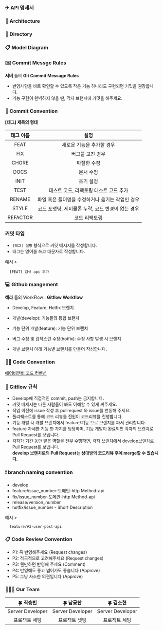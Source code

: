 ### ✈ API 명세서

### 📑 Architecture

### 📖 Directory

### 📋 Model Diagram


### ✉️ Commit Messge Rules

**서버** 들의 **Git Commit Message Rules**

- 반영사항을 바로 확인할 수 있도록 작은 기능 하나라도 구현되면 커밋을 권장합니다.
- 기능 구현이 완벽하지 않을 땐, 각자 브랜치에 커밋을 해주세요.

### 📌 Commit Convention

**[태그] 제목의 형태**

| 태그 이름 |                       설명                        |
| :-------: | :-----------------------------------------------: |
|   FEAT    |             새로운 기능을 추가할 경우             |
|    FIX    |                 버그를 고친 경우                  |
|   CHORE   |                    짜잘한 수정                    |
|   DOCS    |                     문서 수정                     |
|   INIT    |                     초기 설정                     |
|   TEST    |      테스트 코드, 리펙토링 테스트 코드 추가       |
|  RENAME   | 파일 혹은 폴더명을 수정하거나 옮기는 작업인 경우  |
|   STYLE   | 코드 포맷팅, 세미콜론 누락, 코드 변경이 없는 경우 |
| REFACTOR  |                   코드 리팩토링                   |

### **커밋 타입**

- `[태그] 설명` 형식으로 커밋 메시지를 작성합니다.
- 태그는 영어를 쓰고 대문자로 작성합니다.

예시 >

```
  [FEAT] 검색 api 추가
```

### **💻 Github mangement**

**해라** 들의 WorkFlow : **Gitflow Workflow**

- Develop, Feature, Hotfix 브랜치

- 개발(develop): 기능들의 통합 브랜치

- 기능 단위 개발(feature): 기능 단위 브랜치

- 버그 수정 및 갑작스런 수정(hotfix): 수정 사항 발생 시 브랜치

- 개발 브랜치 아래 기능별 브랜치를 만들어 작성합니다.

### ✍🏻 Code Convention

[에어비앤비 코드 컨벤션](https://github.com/airbnb/javascript)

### 📍 Gitflow 규칙

- Develop에 직접적인 commit, push는 금지합니다.
- 커밋 메세지는 다른 사람들이 봐도 이해할 수 있게 써주세요.
- 작업 이전에 issue 작성 후 pullrequest 와 issue를 연동해 주세요.
- 풀리퀘스트를 통해 코드 리뷰를 전원이 코드리뷰를 진행합니다.
- 기능 개발 시 개발 브랜치에서 feature/기능 으로 브랜치를 파서 관리합니다.
- feature 자세한 기능 한 가지를 담당하며, 기능 개발이 완료되면 각자의 브랜치로 Pull Request를 보냅니다.
- 각자가 기간 동안 맡은 역할을 전부 수행하면, 각자 브랜치에서 develop브랜치로 Pull Request를 보냅니다.  
  **develop 브랜치로의 Pull Request는 상대방의 코드리뷰 후에 merge할 수 있습니다.**

### ❗️ branch naming convention

- develop
- feature/issue_number-도메인-http Method-api
- fix/issue_number-도메인-http Method-api
- release/version_number
- hotfix/issue_number - Short Description

예시 >

```
  feature/#3-user-post-api
```

### 📋 Code Review Convention

- P1: 꼭 반영해주세요 (Request changes)
- P2: 적극적으로 고려해주세요 (Request changes)
- P3: 웬만하면 반영해 주세요 (Comment)
- P4: 반영해도 좋고 넘어가도 좋습니다 (Approve)
- P5: 그냥 사소한 의견입니다 (Approve)

### 👩‍👧‍👧 Our Team

|        **🍀 [최승빈](https://github.com/csb9427)**  |    **🍀 [남궁찬](https://github.com/Chan531)**                 |**🍀 [김소현](https://github.com/thguss)**                 |
  |:-----------------------------------:|:-----------------------------------:|:-----------------------------------:|
|   Server Developer  |    Server Developer     |           Server Developer |
|        프로젝트 세팅<br />    |       프로젝트 셋팅<br/>      |   프로젝트 세팅<br />    |  

